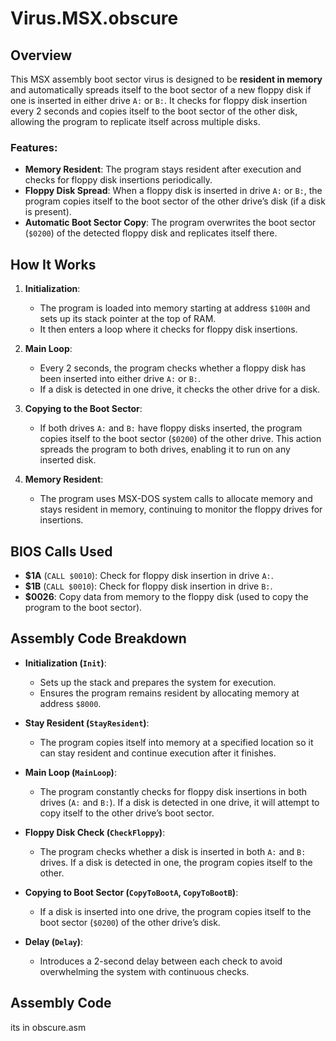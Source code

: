 # Virus.MSX.obscure

## Overview

This MSX assembly boot sector virus is designed to be **resident in memory** and automatically spreads itself to the boot sector of a new floppy disk if one is inserted in either drive `A:` or `B:`. It checks for floppy disk insertion every 2 seconds and copies itself to the boot sector of the other disk, allowing the program to replicate itself across multiple disks.

### Features:
- **Memory Resident**: The program stays resident after execution and checks for floppy disk insertions periodically.
- **Floppy Disk Spread**: When a floppy disk is inserted in drive `A:` or `B:`, the program copies itself to the boot sector of the other drive’s disk (if a disk is present).
- **Automatic Boot Sector Copy**: The program overwrites the boot sector (`$0200`) of the detected floppy disk and replicates itself there.

## How It Works

1. **Initialization**:
    - The program is loaded into memory starting at address `$100H` and sets up its stack pointer at the top of RAM.
    - It then enters a loop where it checks for floppy disk insertions.

2. **Main Loop**:
    - Every 2 seconds, the program checks whether a floppy disk has been inserted into either drive `A:` or `B:`.
    - If a disk is detected in one drive, it checks the other drive for a disk.

3. **Copying to the Boot Sector**:
    - If both drives `A:` and `B:` have floppy disks inserted, the program copies itself to the boot sector (`$0200`) of the other drive. This action spreads the program to both drives, enabling it to run on any inserted disk.

4. **Memory Resident**:
    - The program uses MSX-DOS system calls to allocate memory and stays resident in memory, continuing to monitor the floppy drives for insertions.

## BIOS Calls Used

- **$1A** (`CALL $0010`): Check for floppy disk insertion in drive `A:`.
- **$1B** (`CALL $0010`): Check for floppy disk insertion in drive `B:`.
- **$0026**: Copy data from memory to the floppy disk (used to copy the program to the boot sector).

## Assembly Code Breakdown

- **Initialization (`Init`)**: 
    - Sets up the stack and prepares the system for execution.
    - Ensures the program remains resident by allocating memory at address `$8000`.
  
- **Stay Resident (`StayResident`)**: 
    - The program copies itself into memory at a specified location so it can stay resident and continue execution after it finishes.

- **Main Loop (`MainLoop`)**: 
    - The program constantly checks for floppy disk insertions in both drives (`A:` and `B:`). If a disk is detected in one drive, it will attempt to copy itself to the other drive’s boot sector.
  
- **Floppy Disk Check (`CheckFloppy`)**: 
    - The program checks whether a disk is inserted in both `A:` and `B:` drives. If a disk is detected in one, the program copies itself to the other.

- **Copying to Boot Sector (`CopyToBootA`, `CopyToBootB`)**: 
    - If a disk is inserted into one drive, the program copies itself to the boot sector (`$0200`) of the other drive’s disk.

- **Delay (`Delay`)**: 
    - Introduces a 2-second delay between each check to avoid overwhelming the system with continuous checks.

## Assembly Code
its in obscure.asm
